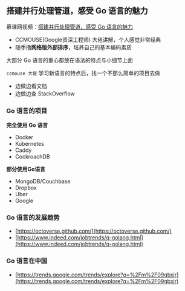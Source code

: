 ## 搭建并行处理管道，感受 Go 语言的魅力

慕课网视频：[搭建并行处理管道，感受 Go 语言的魅力](https://www.imooc.com/learn/927)
* CCMOUSE(Google资深工程师) 大佬讲解，个人感觉非常经典
* 随手撸**网络版外部排序**，培养自己的基本编码素质

大部分 Go 语言的重心都放在语法的特点与小细节上面

`ccmouse 大佬` 学习新语言的特点后，找一个不那么简单的项目去做
* 边做边看文档
* 边做边查 StackOverflow

### Go 语言的项目
**完全使用 Go 语言**
* Docker
* Kubernetes
* Caddy
* CockroachDB

**部分使用Go语言**
* MongoDB/Couchbase
* Dropbox
* Uber
* Google

### Go 语言的发展趋势
* [https://octoverse.github.com/](https://octoverse.github.com/)
* [https://www.indeed.com/jobtrends/q-golang.html](https://www.indeed.com/jobtrends/q-golang.html)

### Go 语言在中国
* [https://trends.google.com/trends/explore?q=%2Fm%2F09gbxjr](https://trends.google.com/trends/explore?q=%2Fm%2F09gbxjr)

